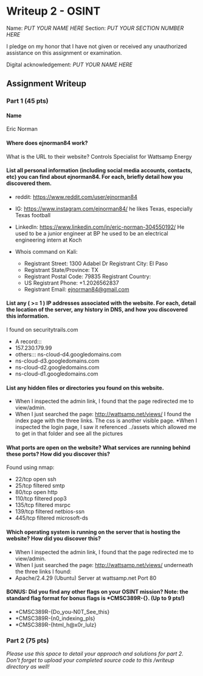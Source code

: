 # Writeup 2 - OSINT

Name: *PUT YOUR NAME HERE*
Section: *PUT YOUR SECTION NUMBER HERE*

I pledge on my honor that I have not given or received any unauthorized assistance on this assignment or examination.

Digital acknowledgement: *PUT YOUR NAME HERE*

## Assignment Writeup

### Part 1 (45 pts)


#### Name
Eric Norman

#### Where does ejnorman84 work? 
What is the URL to their website? Controls Specialist for Wattsamp Energy

#### List all personal information (including social media accounts, contacts, etc) you can find about ejnorman84. For each, briefly detail how you discovered them. 

* reddit: https://www.reddit.com/user/ejnorman84
* IG: https://www.instagram.com/ejnorman84/ he likes Texas, especially Texas football
* LinkedIn: https://www.linkedin.com/in/eric-norman-304550192/ He used to be a junior engineer at BP he used to be an electrical engineering intern at Koch

* Whois command on Kali: 
  * Registrant Street: 1300 Adabel Dr Registrant City: El Paso 
  * Registrant State/Province: TX 
  * Registrant Postal Code: 79835 Registrant Country: 
  * US Registrant Phone: +1.2026562837 
  * Registrant Email: ejnorman84@gmail.com

#### List any ( >= 1 ) IP addresses associated with the website. For each, detail the location of the server, any history in DNS, and how you discovered this information. 
I found on securitytrails.com 
* A record::: 
 * 157.230.179.99 
* others::: ns-cloud-d4.googledomains.com 
 * ns-cloud-d3.googledomains.com 
 * ns-cloud-d2.googledomains.com 
 * ns-cloud-d1.googledomains.com
 
#### List any hidden files or directories you found on this website. 
* When I inspected the admin link, I found that the page redirected me to view/admin. 
* When I just searched the page: http://wattsamp.net/views/ I found the index page with the three links. The css is another visible page. 
*When I inspected the login page, I saw it referenced ../assets which allowed me to get in that folder and see all the pictures

#### What ports are open on the website? What services are running behind these ports? How did you discover this? 
Found using nmap: 
* 22/tcp  open     ssh
* 25/tcp  filtered smtp
* 80/tcp  open     http
* 110/tcp filtered pop3
* 135/tcp filtered msrpc
* 139/tcp filtered netbios-ssn
* 445/tcp filtered microsoft-ds

#### Which operating system is running on the server that is hosting the website? How did you discover this? 
* When I inspected the admin link, I found that the page redirected me to view/admin. 
* When I just searched the page: http://wattsamp.net/views/ underneath the three links I found: 
 * Apache/2.4.29 (Ubuntu) Server at wattsamp.net Port 80

#### BONUS: Did you find any other flags on your OSINT mission? Note: the standard flag format for bonus flags is *CMSC389R-{}. (Up to 9 pts!) 
* *CMSC389R-{Do_you-N0T_See_this} 
* *CMSC389R-{n0_indexing_pls} 
* *CMSC389R-{html_h@x0r_lulz}


### Part 2 (75 pts)

*Please use this space to detail your approach and solutions for part 2. Don't forget to upload your completed source code to this /writeup directory as well!*
